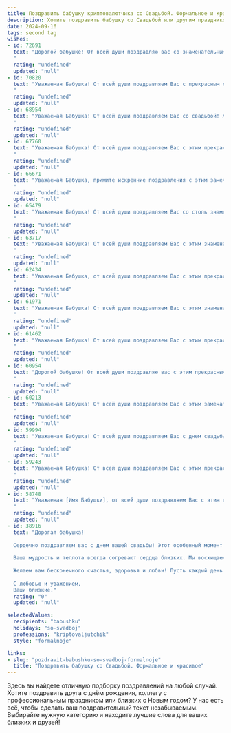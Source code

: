 ```yaml
---
title: Поздравить бабушку криптовалютчика со Свадьбой. Формальное и красивое
description: Хотите поздравить бабушку со Свадьбой или другим праздником? Наш ИИ создаст незабываемое поздравление, а вы обязательно выделитесь среди других.  
date: 2024-09-16
tags: second tag
wishes:
- id: 72691
  text: "Дорогой бабушке! От всей души поздравляю вас со знаменательным днем вашей свадьбы! Желаю вам счастья, любви и благополучия в этот особый день. Пусть ваша жизнь будет наполнена радостью, теплом и взаимопониманием.
  "
  rating: "undefined"
  updated: "null"
- id: 70820
  text: "Уважаемая Бабушка! От всей души поздравляем Вас с прекрасным событием – Вашей свадьбой! Желаем Вам крепкой любви, благополучия и неиссякаемого счастья в новой семейной жизни.
  "
  rating: "undefined"
  updated: "null"
- id: 68954
  text: "Уважаемая Бабушка! От всей души поздравляем Вас со свадьбой! Желаем, чтобы ваш новый жизненный этап был наполнен счастьем, любовью и взаимопониманием. Пусть криптовалютный мир принесет  Вам благополучие и новые возможности.
  "
  rating: "undefined"
  updated: "null"
- id: 67760
  text: "Уважаемая Бабушка! От всей души поздравляем Вас с этим прекрасным днем - с днем свадьбы! Желаем Вам, чтобы Ваша жизнь после вступления в брак была полна любви, счастья и процветания. Пусть Ваш профессиональный путь в криптовалютной сфере приносит Вам стабильность и успех, а семейная жизнь будет наполнена гармонией и радостью!
  "
  rating: "undefined"
  updated: "null"
- id: 66671
  text: "Уважаемая Бабушка, примите искренние поздравления с этим замечательным днем! Желаем Вам и Вашему супругу долгих лет счастливой совместной жизни, любви, благополучия и взаимопонимания! Пусть ваша свадьба станет ярким символом вечной любви и процветания.
  "
  rating: "undefined"
  updated: "null"
- id: 65479
  text: "Уважаемая Бабушка! От всей души поздравляем Вас со столь знаменательным событием — свадьбой! Желаем Вам и Вашему избраннику долгих лет счастливой семейной жизни, наполненной любовью, взаимопониманием и процветанием. Пусть Ваше сердце всегда будет согрето теплом любви и заботой.
  "
  rating: "undefined"
  updated: "null"
- id: 63717
  text: "Уважаемая Бабушка! От всей души поздравляем Вас с этим знаменательным днём! Желаем Вам счастья, любви и благополучия в Вашей новой семье. Пусть этот союз станет крепким и наполненным радостью, а профессия криптовалютчика принесет Вам финансовую стабильность и успех в вашем новом начинании.
  "
  rating: "undefined"
  updated: "null"
- id: 62434
  text: "Уважаемая Бабушка, от всей души поздравляем Вас с этим прекрасным днем! Желаем Вам много счастья, любви и благополучия в новой семейной жизни. Пусть ваш путь будет светлым и радостным, а профессиональный успех в сфере криптовалют принесет вам стабильность и процветание.
  "
  rating: "undefined"
  updated: "null"
- id: 61971
  text: "Уважаемая Бабушка! От всей души поздравляем Вас с этим знаменательным событием – свадьбой! Желаем Вам и Вашему избраннику долгих лет счастливой совместной жизни, наполненной любовью, радостью и взаимопониманием. Пусть Ваша профессия криптовалютчика приносит Вам богатство и процветание.
  "
  rating: "undefined"
  updated: "null"
- id: 61462
  text: "Уважаемая Бабушка! От всей души поздравляем Вас с этим прекрасным днем - днем Вашей свадьбы! Пусть эта новая глава Вашей жизни будет наполнена радостью, счастьем и благополучием! Желаем Вам крепкой любви, взаимопонимания и долгих совместных лет в окружении заботы и любви!
  "
  rating: "undefined"
  updated: "null"
- id: 60954
  text: "Дорогой бабушке! От всей души поздравляю вас с этим прекрасным событием - вашей свадьбой! Желаю вам долгих лет совместной жизни, наполненных счастьем, любовью и взаимопониманием. Пусть ваш путь будет освещен радостью, а любовь только крепнет с каждым годом.  Пусть финансовая стабильность,  которую вы оба так умело создаете, станет надёжным фундаментом вашего семейного благополучия.
  "
  rating: "undefined"
  updated: "null"
- id: 60213
  text: "Уважаемая Бабушка! От всей души поздравляем Вас с этим замечательным событием - свадьбой! Пусть Ваша новая жизнь будет полна счастья, любви, гармонии и благополучия. Желаем Вам крепкого здоровья, семейного тепла и радостных моментов. Пусть Ваши профессиональные успехи в сфере криптовалют всегда приносят Вам удовлетворение и финансовое благополучие. Счастья Вам и Вашей семье!
  "
  rating: "undefined"
  updated: "null"
- id: 59994
  text: "Уважаемая Бабушка! От всей души поздравляем Вас с днем свадьбы! Желаем Вам долгих лет совместной жизни, наполненных счастьем, любовью и взаимопониманием. Пусть ваш криптовалютный бизнес процветает, принося радость и финансовое благополучие.
  "
  rating: "undefined"
  updated: "null"
- id: 59243
  text: "Уважаемая Бабушка! От всей души поздравляем Вас с этим прекрасным днем - днем Вашей свадьбы! Пусть Ваша жизнь будет полна любви, радости и благополучия. Желаем Вам крепкого здоровья, семейного счастья и исполнения всех желаний.
  "
  rating: "undefined"
  updated: "null"
- id: 58748
  text: "Уважаемая [Имя Бабушки], от всей души поздравляем Вас с этим прекрасным событием! Пусть Ваша свадьба станет началом новой главы в Вашей жизни,  полной любви, счастья и благополучия. Желаем Вам крепкой семьи, построенной на взаимопонимании и уважении. Пусть каждый день Вашей семейной жизни будет наполнен радостью и любовью.
  "
  rating: "undefined"
  updated: "null"
- id: 38916
  text: "Дорогая бабушка!
  
  Сердечно поздравляем вас с днем вашей свадьбы! Этот особенный момент является прекрасным отражением любви и гармонии, которые вы принесли в нашу жизнь.
  
  Ваша мудрость и теплота всегда согревают сердца близких. Мы восхищаемся вашей жизненной мудростью и стремлением к новым вершинам, особенно в таком современном направлении, как криптовалюты. Ваш пример вдохновляет нас на развитие и новые свершения.
  
  Желаем вам бесконечного счастья, здоровья и любви! Пусть каждый день будет наполнен радостью, а ваша жизнь — яркими мгновениями.
  
  С любовью и уважением,
  Ваши близкие."
  rating: "0"
  updated: "null"

selectedValues:
  recipients: "babushku"
  holidays: "so-svadboj"
  professions: "kriptovaljutchik"
  style: "formalnoje"

links:
- slug: "pozdravit-babushku-so-svadboj-formalnoje"
  title: "Поздравить бабушку со Свадьбой. Формальное и красивое"
---
```


Здесь вы найдете отличную подборку поздравлений на любой случай. 
Хотите поздравить друга с днём рождения, коллегу с профессиональным праздником или близких с Новым годом? У нас есть всё, чтобы сделать ваш поздравительный текст незабываемым. Выбирайте нужную категорию и находите лучшие слова для ваших близких и друзей!
